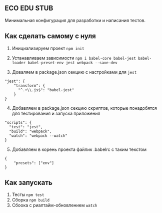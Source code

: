 ECO EDU STUB
------------

Минимальная конфигурация для разработки и написания тестов.

## Как сделать самому с нуля
1. Инициализируем проект
```npm init```

2. Устанавливаем зависимости
```npm i babel-core babel-jest babel-loader babel-preset-env jest webpack --save-dev```

3. Доваляем в package.json секцию с настройками для `jest`
```
"jest": {
    "transform": {
      "^.+\\.js$": "babel-jest"
    }
}
```

4. Добавляем в package.json секцию скриптов, которые понадобятся для тестирования и запуска приложения
```
"scripts": {
  "test": "jest",
  "build": "webpack",
  "watch": "webpack --watch"
}
```

5. Добавляем в корень проекта файлик .babelrc с таким текстом
```
{
    "presets": ["env"]
}
```

## Как запускать
1. Тесты `npm test`
2. Сборка `npm build`
3. Сбоока c риалтайм-обновлением `watch`
